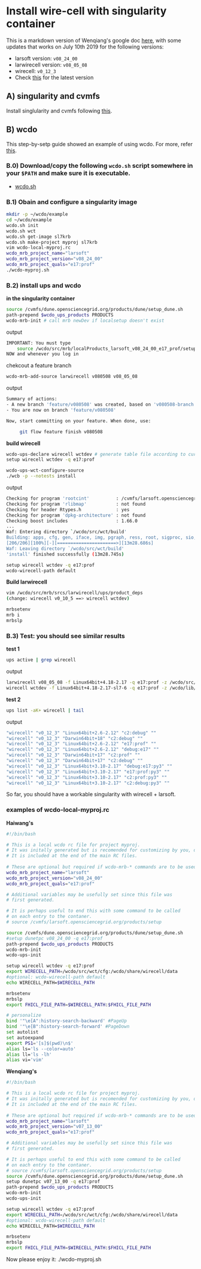 # Install wire-cell with singularity container

This is a markdown version of Wenqiang's google doc [here](https://docs.google.com/document/d/1cXfifmLUx6UroHm66uJRzG1PEYJ7jLFNRA1LDZ7y5ls/edit), with some updates that works on July 10th 2019 for the following versions:

- larsoft version: `v08_24_00`
- larwirecell version: `v08_05_08`
- wirecell: `v0_12_3`
- Check [this](https://cdcvs.fnal.gov/redmine/projects/larwirecell/repository) for the latest version

## A) singularity and cvmfs

Install singlularity and cvmfs following [this](https://github.com/WireCell/wire-cell-singularity).

## B) wcdo

This step-by-setp guide showed an example of using wcdo.  For more, refer [this](https://github.com/WireCell/wire-cell-singularity/blob/master/wcdo.org).

### B.0) Download/copy the following `wcdo.sh` script somewhere in your `$PATH` and make sure it is executable.

- [wcdo.sh](https://raw.githubusercontent.com/WireCell/wire-cell-singularity/master/wcdo.sh)

### B.1) Obain and configure a singularity image

```bash
mkdir -p ~/wcdo/example
cd ~/wcdo/example
wcdo.sh init
wcdo.sh wct
wcdo.sh get-image sl7krb
wcdo.sh make-project myproj sl7krb
vim wcdo-local-myproj.rc
wcdo_mrb_project_name="larsoft"
wcdo_mrb_project_version="v08_24_00"
wcdo_mrb_project_quals="e17:prof"
./wcdo-myproj.sh
```

### B.2) install ups and wcdo
**in the singularity container**

```bash
source /cvmfs/dune.opensciencegrid.org/products/dune/setup_dune.sh
path-prepend $wcdo_ups_products PRODUCTS
wcdo-mrb-init # call mrb newDev if localsetup doesn't exist
```
output
```bash
IMPORTANT: You must type
    source /wcdo/src/mrb/localProducts_larsoft_v08_24_00_e17_prof/setup
NOW and whenever you log in
```

chekcout a feature branch

```bash
wcdo-mrb-add-source larwirecell v080508 v08_05_08
```
output
```bash
Summary of actions:
- A new branch 'feature/v080508' was created, based on 'v080508-branch'
- You are now on branch 'feature/v080508'

Now, start committing on your feature. When done, use:

     git flow feature finish v080508
```

**build wirecell**

```bash
wcdo-ups-declare wirecell wctdev # generate table file according to current dependency tree
setup wirecell wctdev -q e17:prof

wcdo-ups-wct-configure-source
./wcb -p --notests install
```

output
```bash
Checking for program 'rootcint'          : /cvmfs/larsoft.opensciencegrid.org/products/root/v6_12_06a/Linux64bit+3.10-2.17-e17-prof/bin/rootcint 
Checking for program 'rlibmap'           : not found 
Checking for header Rtypes.h             : yes 
Checking for program 'dpkg-architecture' : not found 
Checking boost includes                  : 1.66.0 
...
Waf: Entering directory `/wcdo/src/wct/build'
Building: apps, cfg, gen, iface, img, pgraph, ress, root, sigproc, sio, util
[206/206][100%][-][======================>][13m28.686s]
Waf: Leaving directory `/wcdo/src/wct/build'
'install' finished successfully (13m28.745s)
```

```bash
setup wirecell wctdev -q e17:prof
wcdo-wirecell-path default
```
**Build larwirecell**

```bash
vim /wcdo/src/mrb/srcs/larwirecell/ups/product_deps
(change: wirecell v0_10_5 ==> wirecell wctdev)

mrbsetenv
mrb i
mrbslp
```





### B.3) Test: you should see similar results

**test 1**

```bash
ups active | grep wirecell
```
output

```bash
larwirecell v08_05_08 -f Linux64bit+4.18-2.17 -q e17:prof -z /wcdo/src/mrb/localProducts_larsoft_v08_24_00_e17_prof
wirecell wctdev -f Linux64bit+4.18-2.17-sl7-6 -q e17:prof -z /wcdo/lib/ups
```



**test 2**

```bash
ups list -aK+ wirecell | tail
```

output

```bash
"wirecell" "v0_12_3" "Linux64bit+2.6-2.12" "c2:debug" "" 
"wirecell" "v0_12_3" "Darwin64bit+18" "c2:debug" "" 
"wirecell" "v0_12_3" "Linux64bit+2.6-2.12" "e17:prof" "" 
"wirecell" "v0_12_3" "Linux64bit+2.6-2.12" "debug:e17" "" 
"wirecell" "v0_12_3" "Darwin64bit+17" "c2:prof" "" 
"wirecell" "v0_12_3" "Darwin64bit+17" "c2:debug" "" 
"wirecell" "v0_12_3" "Linux64bit+3.10-2.17" "debug:e17:py3" "" 
"wirecell" "v0_12_3" "Linux64bit+3.10-2.17" "e17:prof:py3" "" 
"wirecell" "v0_12_3" "Linux64bit+3.10-2.17" "c2:prof:py3" "" 
"wirecell" "v0_12_3" "Linux64bit+3.10-2.17" "c2:debug:py3" ""
```

So far, you should have a workable singularity with wirecell + larsoft.

### examples of wcdo-local-myproj.rc

**Haiwang's**

```bash
#!/bin/bash

# This is a local wcdo rc file for project myproj.
# It was initally generated but is recomended for customizing by you, dear user.
# It is included at the end of the main RC files.
    
# These are optional but required if wcdo-mrb-* commands are to be used.
wcdo_mrb_project_name="larsoft"
wcdo_mrb_project_version="v08_24_00"
wcdo_mrb_project_quals="e17:prof"

# Additional variables may be usefully set since this file was 
# first generated.  

# It is perhaps useful to end this with some command to be called 
# on each entry to the contaner.
# source /cvmfs/larsoft.opensciencegrid.org/products/setup

source /cvmfs/dune.opensciencegrid.org/products/dune/setup_dune.sh
#setup dunetpc v08_24_00 -q e17:prof
path-prepend $wcdo_ups_products PRODUCTS
wcdo-mrb-init
wcdo-ups-init

setup wirecell wctdev -q e17:prof
export WIRECELL_PATH=/wcdo/src/wct/cfg:/wcdo/share/wirecell/data
#optional: wcdo-wirecell-path default
echo WIRECELL_PATH=$WIRECELL_PATH

mrbsetenv
mrbslp
export FHICL_FILE_PATH=$WIRECELL_PATH:$FHICL_FILE_PATH

# personalize
bind '"\e[A":history-search-backward' #PageUp
bind '"\e[B":history-search-forward' #PageDown
set autolist
set autoexpand
export PS1='[s]$(pwd)\n$'
alias ls='ls --color=auto'
alias ll='ls -lh'
alias vi='vim'
```

**Wenqiang's**

```bash
#!/bin/bash

# This is a local wcdo rc file for project myproj.
# It was initally generated but is recomended for customizing by you, dear user.
# It is included at the end of the main RC files.
    
# These are optional but required if wcdo-mrb-* commands are to be used.
wcdo_mrb_project_name="larsoft"
wcdo_mrb_project_version="v07_13_00"
wcdo_mrb_project_quals="e17:prof"

# Additional variables may be usefully set since this file was
# first generated.  

# It is perhaps useful to end this with some command to be called 
# on each entry to the contaner.
# source /cvmfs/larsoft.opensciencegrid.org/products/setup
source /cvmfs/dune.opensciencegrid.org/products/dune/setup_dune.sh
setup dunetpc v07_13_00 -q e17:prof
path-prepend $wcdo_ups_products PRODUCTS
wcdo-mrb-init
wcdo-ups-init

setup wirecell wctdev -q e17:prof
export WIRECELL_PATH=/wcdo/src/wct/cfg:/wcdo/share/wirecell/data
#optional: wcdo-wirecell-path default
echo WIRECELL_PATH=$WIRECELL_PATH

mrbsetenv
mrbslp
export FHICL_FILE_PATH=$WIRECELL_PATH:$FHICL_FILE_PATH
```

Now please enjoy it: ./wcdo-myproj.sh
